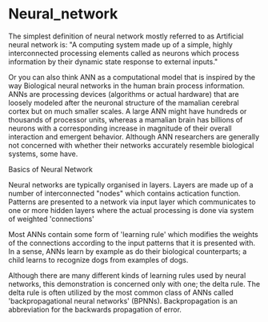 # Neural_network
The simplest definition of neural network mostly referred to as Artificial neural network is:
        "A computing system made up of a simple, highly interconnected processing elements called as neurons which process information by their dynamic state response to external inputs."

Or you can also think ANN as a computational model that is inspired by the way Biological neural networks in the human brain process information.
ANNs are processing devices (algorithms or actual hardware) that are loosely modeled after the neuronal structure of the mamalian cerebral cortex but on much smaller scales. A large ANN might have hundreds or thousands of processor units, whereas a mamalian brain has billions of neurons with a corresponding increase in magnitude of their overall interaction and emergent behavior. Although ANN researchers are generally not concerned with whether their networks accurately resemble biological systems, some have. 

Basics of Neural Network

Neural networks are typically organised in layers. Layers are made up of a number of interconnected "nodes" which contains actication function. Patterns are presented to a network via input layer which communicates to one or more hidden layers where the actual processing is done via system of weighted 'connections'

Most ANNs contain some form of 'learning rule' which modifies the weights of the connections according to the input patterns that it is presented with. In a sense, ANNs learn by example as do their biological counterparts; a child learns to recognize dogs from examples of dogs.

Although there are many different kinds of learning rules used by neural networks, this demonstration is concerned only with one; the delta rule. The delta rule is often utilized by the most common class of ANNs called 'backpropagational neural networks' (BPNNs). Backpropagation is an abbreviation for the backwards propagation of error. 
